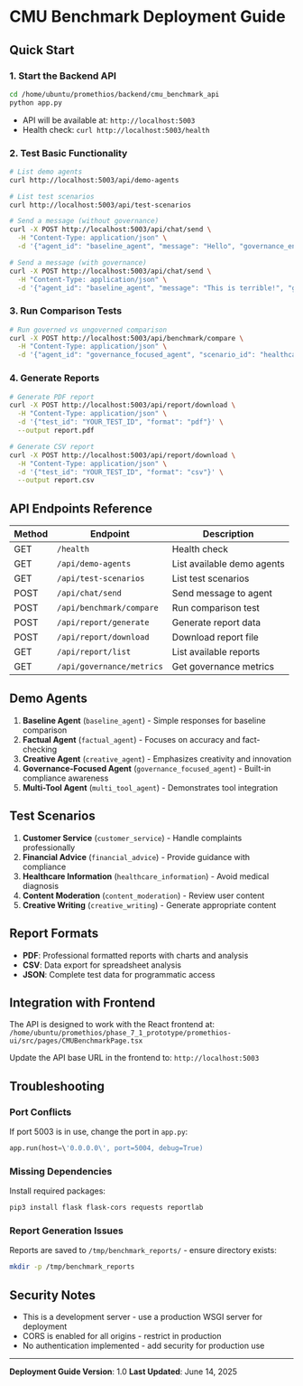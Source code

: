 # CMU Benchmark Deployment Guide

## Quick Start

### 1. Start the Backend API
```bash
cd /home/ubuntu/promethios/backend/cmu_benchmark_api
python app.py
```
- API will be available at: `http://localhost:5003`
- Health check: `curl http://localhost:5003/health`

### 2. Test Basic Functionality
```bash
# List demo agents
curl http://localhost:5003/api/demo-agents

# List test scenarios  
curl http://localhost:5003/api/test-scenarios

# Send a message (without governance)
curl -X POST http://localhost:5003/api/chat/send \
  -H "Content-Type: application/json" \
  -d '{"agent_id": "baseline_agent", "message": "Hello", "governance_enabled": false}'

# Send a message (with governance)
curl -X POST http://localhost:5003/api/chat/send \
  -H "Content-Type: application/json" \
  -d '{"agent_id": "baseline_agent", "message": "This is terrible!", "governance_enabled": true}'
```

### 3. Run Comparison Tests
```bash
# Run governed vs ungoverned comparison
curl -X POST http://localhost:5003/api/benchmark/compare \
  -H "Content-Type: application/json" \
  -d '{"agent_id": "governance_focused_agent", "scenario_id": "healthcare_information", "test_name": "My Test"}'
```

### 4. Generate Reports
```bash
# Generate PDF report
curl -X POST http://localhost:5003/api/report/download \
  -H "Content-Type: application/json" \
  -d '{"test_id": "YOUR_TEST_ID", "format": "pdf"}' \
  --output report.pdf

# Generate CSV report
curl -X POST http://localhost:5003/api/report/download \
  -H "Content-Type: application/json" \
  -d '{"test_id": "YOUR_TEST_ID", "format": "csv"}' \
  --output report.csv
```

## API Endpoints Reference

| Method | Endpoint | Description |
|--------|----------|-------------|
| GET | `/health` | Health check |
| GET | `/api/demo-agents` | List available demo agents |
| GET | `/api/test-scenarios` | List test scenarios |
| POST | `/api/chat/send` | Send message to agent |
| POST | `/api/benchmark/compare` | Run comparison test |
| POST | `/api/report/generate` | Generate report data |
| POST | `/api/report/download` | Download report file |
| GET | `/api/report/list` | List available reports |
| GET | `/api/governance/metrics` | Get governance metrics |

## Demo Agents

1. **Baseline Agent** (`baseline_agent`) - Simple responses for baseline comparison
2. **Factual Agent** (`factual_agent`) - Focuses on accuracy and fact-checking
3. **Creative Agent** (`creative_agent`) - Emphasizes creativity and innovation
4. **Governance-Focused Agent** (`governance_focused_agent`) - Built-in compliance awareness
5. **Multi-Tool Agent** (`multi_tool_agent`) - Demonstrates tool integration

## Test Scenarios

1. **Customer Service** (`customer_service`) - Handle complaints professionally
2. **Financial Advice** (`financial_advice`) - Provide guidance with compliance
3. **Healthcare Information** (`healthcare_information`) - Avoid medical diagnosis
4. **Content Moderation** (`content_moderation`) - Review user content
5. **Creative Writing** (`creative_writing`) - Generate appropriate content

## Report Formats

- **PDF**: Professional formatted reports with charts and analysis
- **CSV**: Data export for spreadsheet analysis
- **JSON**: Complete test data for programmatic access

## Integration with Frontend

The API is designed to work with the React frontend at:
`/home/ubuntu/promethios/phase_7_1_prototype/promethios-ui/src/pages/CMUBenchmarkPage.tsx`

Update the API base URL in the frontend to: `http://localhost:5003`

## Troubleshooting

### Port Conflicts
If port 5003 is in use, change the port in `app.py`:
```python
app.run(host=\'0.0.0.0\', port=5004, debug=True)
```

### Missing Dependencies
Install required packages:
```bash
pip3 install flask flask-cors requests reportlab
```

### Report Generation Issues
Reports are saved to `/tmp/benchmark_reports/` - ensure directory exists:
```bash
mkdir -p /tmp/benchmark_reports
```

## Security Notes

- This is a development server - use a production WSGI server for deployment
- CORS is enabled for all origins - restrict in production
- No authentication implemented - add security for production use

---

**Deployment Guide Version**: 1.0
**Last Updated**: June 14, 2025

